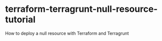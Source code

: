 # terraform-terragrunt-null-resource-tutorial
How to deploy a null resource with Terraform and Terragrunt
